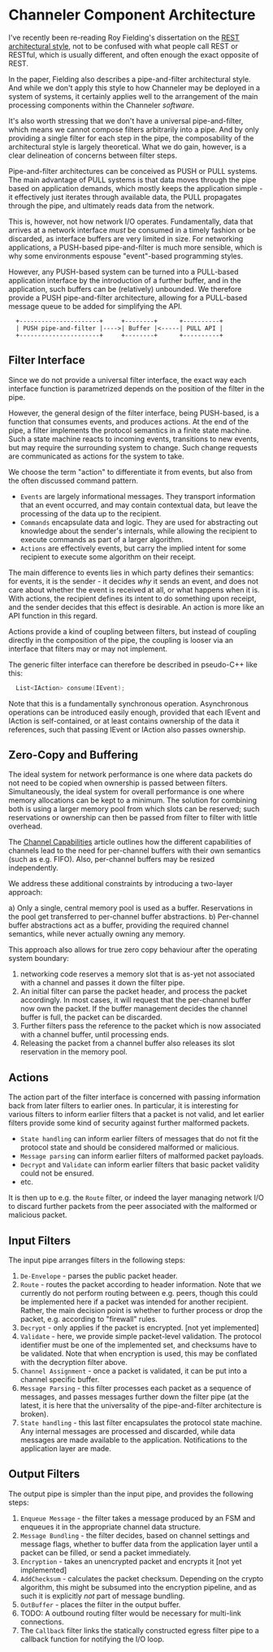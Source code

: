 Channeler Component Architecture
================================

I've recently been re-reading Roy Fielding's dissertation on the [REST
architectural style](https://www.ics.uci.edu/~fielding/pubs/dissertation/top.htm),
not to be confused with what people call REST or RESTful, which is usually
different, and often enough the exact opposite of REST.

In the paper, Fielding also describes a pipe-and-filter architectural style.
And while we don't apply this style to how Channeler may be deployed in
a system of systems, it certainly applies well to the arrangement of the
main processing components within the Channeler *software*.

It's also worth stressing that we don't have a universal pipe-and-filter,
which means we cannot compose filters arbitrarily into a pipe. And by only
providing a single filter for each step in the pipe, the composability of
the architectural style is largely theoretical. What we do gain, however,
is a clear delineation of concerns between filter steps.

Pipe-and-filter architectures can be conceived as PUSH or PULL systems.
The main advantage of PULL systems is that data moves through the pipe
based on application demands, which mostly keeps the application simple - it
effectively just iterates through available data, the PULL propagates through
the pipe, and ultimately reads data from the network.

This is, however, not how network I/O operates. Fundamentally, data that
arrives at a network interface *must* be consumed in a timely fashion or be
discarded, as interface buffers are very limited in size. For networking
applications, a PUSH-based pipe-and-filter is much more sensible, which is
why some environments espouse "event"-based programming styles.

However, any PUSH-based system can be turned into a PULL-based application
interface by the introduction of a further buffer, and in the application,
such buffers can be (relatively) unbounded. We therefore provide a PUSH
pipe-and-filter architecture, allowing for a PULL-based message queue to
be added for simplifying the API.

```
  +----------------------+     +--------+      +----------+
  | PUSH pipe-and-filter |---->| Buffer |<-----| PULL API |
  +----------------------+     +--------+      +----------+
```


Filter Interface
----------------

Since we do not provide a universal filter interface, the exact way each
interface function is parametrized depends on the position of the filter in
the pipe.

However, the general design of the filter interface, being PUSH-based, is
a function that consumes events, and produces actions. At the end of the
pipe, a filter implements the protocol semantics in a finite state machine.
Such a state machine reacts to incoming events, transitions to new events,
but may require the surrounding system to change. Such change requests are
communicated as actions for the system to take.

We choose the term "action" to differentiate it from events, but also from
the often discussed command pattern.

- `Events` are largely informational messages. They transport information
  that an event occurred, and may contain contextual data, but leave the
  processing of the data up to the recipient.
- `Commands` encapsulate data and logic. They are used for abstracting out
  knowledge about the sender's internals, while allowing the recipient to
  execute commands as part of a larger algorithm.
- `Actions` are effectively events, but carry the implied intent for some
  recipient to execute some algorithm on their receipt.

The main difference to events lies in which party defines their semantics: for
events, it is the sender - it decides *why* it sends an event, and does not
care about whether the event is received at all, or what happens when it is.
With actions, the recipient defines its intent to do something upon receipt,
and the sender decides that this effect is desirable. An action is more like
an API function in this regard.

Actions provide a kind of coupling between filters, but instead of coupling
directly in the composition of the pipe, the coupling is looser via an
interface that filters may or may not implement.

The generic filter interface can therefore be described in pseudo-C++ like
this:

```cpp
  List<IAction> consume(IEvent);
```

Note that this is a fundamentally synchronous operation. Asynchronous
operations can be introduced easily enough, provided that each IEvent
and IAction is self-contained, or at least contains ownership of the data
it references, such that passing IEvent or IAction also passes ownership.


Zero-Copy and Buffering
-----------------------

The ideal system for network performance is one where data packets do not need
to be copied when ownership is passed between filters. Simultaneously, the ideal
system for overall performance is one where memory allocations can be kept to
a minimum. The solution for combining both is using a larger memory pool from
which slots can be reserved; such reservations or ownership can then be passed
from filter to filter with little overhead.

The [Channel Capabilities](https://reset.substack.com/p/channel-capabilities)
article outlines how the different capabilities of channels lead to the need
for per-channel buffers with their own semantics (such as e.g. FIFO). Also,
per-channel buffers may be resized independently.

We address these additional constraints by introducing a two-layer approach:

a) Only a single, central memory pool is used as a buffer. Reservations in the
   pool get transferred to per-channel buffer abstractions.
b) Per-channel buffer abstractions act as a buffer, providing the required
   channel semantics, while never actually owning any memory.

This approach also allows for true zero copy behaviour after the operating
system boundary:

1. networking code reserves a memory slot that is as-yet not associated with
   a channel and passes it down the filter pipe.
1. An initial filter can parse the packet header, and process the packet
   accordingly. In most cases, it will request that the per-channel buffer
   now own the packet. If the buffer management decides the channel buffer is
   full, the packet can be discarded.
1. Further filters pass the reference to the packet which is now associated
   with a channel buffer, until processing ends.
1. Releasing the packet from a channel buffer also releases its slot reservation
   in the memory pool.


Actions
-------

The action part of the filter interface is concerned with passing information
back from later filters to earlier ones. In particular, it is interesting for
various filters to inform earlier filters that a packet is not valid, and let
earlier filters provide some kind of security against further malformed packets.

- `State handling` can inform earlier filters of messages that do not fit
  the protocol state and should be considered malformed or malicious.
- `Message parsing` can inform earlier filters of malformed packet payloads.
- `Decrypt` and `Validate` can inform earlier filters that basic packet
  validity could not be ensured.
- etc.

It is then up to e.g. the `Route` filter, or indeed the layer managing network
I/O to discard further packets from the peer associated with the malformed or
malicious packet.


Input Filters
-------------

The input pipe arranges filters in the following steps:

1. `De-Envelope` - parses the public packet header.
1. `Route` - routes the packet according to header information. Note that we
   currently do not perform routing between e.g. peers, though this could be
   implemented here if a packet was intended for another recipient. Rather, the
   main decision point is whether to further process or drop the packet, e.g.
   according to "firewall" rules.
1. `Decrypt` - only applies if the packet is encrypted. [not yet implemented]
1. `Validate` - here, we provide simple packet-level validation. The protocol
   identifier must be one of the implemented set, and checksums have to be
   validated. Note that when encryption is used, this may be conflated with the
   decryption filter above.
1. `Channel Assignment` - once a packet is validated, it can be put into a
    channel specific buffer.
1. `Message Parsing` - this filter processes each packet as a sequence of
   messages, and passes messages further down the filter pipe (at the latest,
   it is here that the universality of the pipe-and-filter architecture is
   broken).
1. `State handling` - this last filter encapsulates the protocol state machine.
   Any internal messages are processed and discarded, while data messages are
   made available to the application. Notifications to the application layer
   are made.


Output Filters
--------------

The output pipe is simpler than the input pipe, and provides the following
steps:

1. `Enqueue Message` - the filter takes a message produced by an FSM and
  enqueues it in the appropriate channel data structure.
1. `Message Bundling` - the filter decides, based on channel settings and
  message flags, whether to buffer data from the application layer until a
  packet can be filled, or send a packet immediately.
1. `Encryption` - takes an unencrypted packet and encrypts it [not yet
  implemented]
1. `AddChecksum` - calculates the packet checksum. Depending on the crypto
  algorithm, this might be subsumed into the encryption pipeline, and
  as such it is explicitly *not* part of message bundling.
1. `OutBuffer` - places the filter in the output buffer.
1. TODO: A outbound routing filter would be necessary for multi-link
   connections.
1. The `Callback` filter links the statically constructed egress filter
  pipe to a callback function for notifying the I/O loop.
